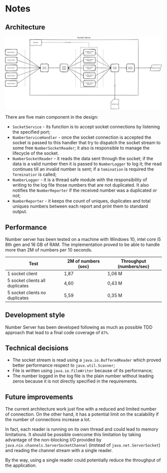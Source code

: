 # Notes

## Architecture

![architecture](./architecture.png)

There are five main component in the design:
* `SocketService` - its function is to accept socket connections by listening the specified port;
* `NumberServiceHandler` - once the socket connection is accepted the socket is passed to this handler 
  that try to dispatch the socket stream to some free `NumberSocketReader`; it also is responsible to 
  manage the lifecycle of the socket.
* `NumberSocketReader` - it reads the data sent through the socket; if the data is a valid number then
  it is passed to `NumberLogger` to log it; the read continues till an invalid number is sent; if a 
  `temination` is required the `Terminatior` is called;
* `NumberLogger` - it is a thread safe module with the responsibility of writing to the log file 
  those numbers that are not duplicated. It also notifies the `NumberReporter` if the received number 
  was a duplicated or not;
* `NumberReporter` - it keeps the count of uniques, duplicates and total uniques numbers between each report 
  and print them to standard output.
  
## Performance

Number server has been tested on a machine with Windows 10, intel core i5 8th gen and 16 GB of RAM. 
The implementation proved to be able to handle more than 2M of numbers per 10 seconds.

Test                            | 2M of numbers (sec)    | Throughput (numbers/sec)
--------------------------------|-----------------------|-------------------------
1 socket client                 |1,87                   | 1,06 M
5 socket clients all duplicates |4,60                   | 0,43 M
5 socket clients no duplicates  |5,59                   | 0,35 M

## Development style

Number Server has been developed following as much as possible TDD approach that lead to a final 
code coverage of `87%`.

## Technical decisions

* The socket stream is read using a `java.io.BufferedReader` which proved better performance respect to
  `java.util.Scanner`;
* File is written using `java.io.FileWriter` because of its performance;
* The number logged in the log file is the plain number without leading zeros because it is not directly 
  specified in the requirements.
  
## Future improvements
The current architecture work just fine with a reduced and limited number of connection. On the other hand,
it has a potential limit on the scalability if the number of connections increase a lot. 

In fact, each reader is running on its own thread and could lead to memory limitations. It should be possible
overcome this limitation by taking advantage of the non-blocking I/O provided by `java.nio.channels.ServerSocketChannel` 
(instead of `java.net.ServerSocket`) and reading the channel stream with a single reader. 

By the way, using a single reader could potentially reduce the throughput of the application.